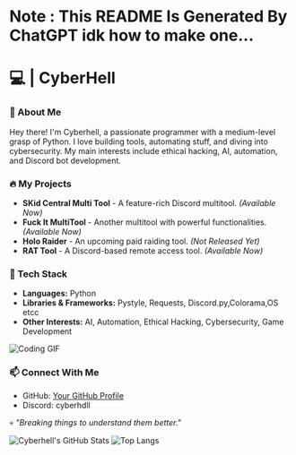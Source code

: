 # Note : This README Is Generated By ChatGPT idk how to make one...
# 💻 | CyberHell

### 👾 About Me
Hey there! I'm Cyberhell, a passionate programmer with a medium-level grasp of Python. I love building tools, automating stuff, and diving into cybersecurity. My main interests include ethical hacking, AI, automation, and Discord bot development.

### 🔥 My Projects
- **SKid Central Multi Tool** - A feature-rich Discord multitool. *(Available Now)*
- **Fuck It MultiTool** - Another multitool with powerful functionalities. *(Available Now)*
- **Holo Raider** - An upcoming paid raiding tool. *(Not Released Yet)*
- **RAT Tool** - A Discord-based remote access tool. *(Available Now)*

### 🚀 Tech Stack
- **Languages:** Python
- **Libraries & Frameworks:** Pystyle, Requests, Discord.py,Colorama,OS etcc
- **Other Interests:** AI, Automation, Ethical Hacking, Cybersecurity, Game Development


![Coding GIF](https://media.giphy.com/media/ZVik7pBtu9dNS/giphy.gif)


### 📫 Connect With Me
- GitHub: [Your GitHub Profile](#)
- Discord: cyberhdll

💀 _"Breaking things to understand them better."_

![Cyberhell's GitHub Stats](https://github-readme-stats.vercel.app/api?username=cyburhell&show_icons=true&theme=radical)
![Top Langs](https://github-readme-stats.vercel.app/api/top-langs/?username=cyburhell&layout=compact&theme=radical)

